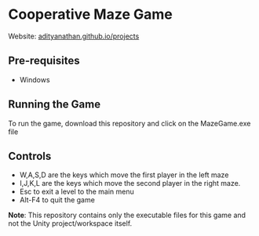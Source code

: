 # Cooperative Maze Game

Website: [adityanathan.github.io/projects](https://adityanathan.github.io/projects)

## Pre-requisites
- Windows

## Running the Game

To run the game, download this repository and click on the MazeGame.exe file

## Controls

- W,A,S,D are the keys which move the first player in the left maze
- I,J,K,L are the keys which move the second player in the right maze.
- Esc to exit a level to the main menu
- Alt-F4 to quit the game

**Note**: This repository contains only the executable files for this game and not the Unity project/workspace itself. 
